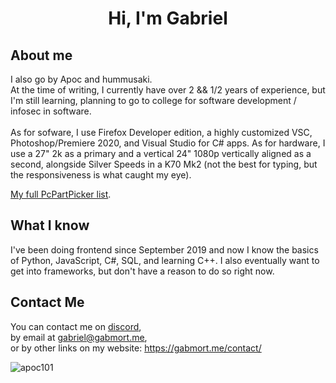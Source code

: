 <h1 align="center">Hi, I'm Gabriel</h1>

## About me
I also go by Apoc and hummusaki. <br>At the time of writing, I currently have over 2 && 1/2 years of experience, but I'm still learning, planning to go to college for software development / infosec in software. <br>
<br>
As for sofware, I use Firefox Developer edition, a highly customized VSC, Photoshop/Premiere 2020, and Visual Studio for C# apps. As for hardware, I use a 27" 2k as a primary and a vertical 24" 1080p vertically aligned as a second, alongside Silver Speeds in a K70 Mk2 (not the best for typing, but the responsiveness is what caught my eye).

[My full PcPartPicker list](https://pcpartpicker.com/user/hummusai/saved/QL8rMp).

## What I know
I've been doing frontend since September 2019 and now I know the basics of Python, JavaScript, C#, SQL, and learning C++.
I also eventually want to get into frameworks, but don't have a reason to do so right now.

## Contact Me
You can contact me on [discord](https://discord.gabmort.me/),<br>
by email at gabriel@gabmort.me,<br>
or by other links on my website: https://gabmort.me/contact/

<p align="left"> <img src="https://komarev.com/ghpvc/?username=apoc101&label=Profile%20views&color=0e75b6&style=flat" alt="apoc101" /> </p> <br>

